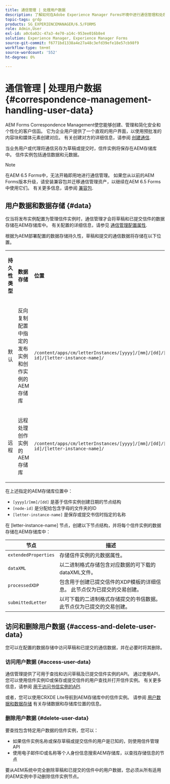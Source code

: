```yaml
---
title: 通信管理 | 处理用户数据
description: 了解如何在Adobe Experience Manager Forms环境中进行通信管理和处理用户数据。
topic-tags: grdp
products: SG_EXPERIENCEMANAGER/6.5/FORMS
role: Admin,User
exl-id: a0c6a02c-47a3-4e70-a14c-953ee016b8e4
solution: Experience Manager, Experience Manager Forms
source-git-commit: f6771bd1338a4e27a48c3efd39efe18e57cb98f9
workflow-type: tm+mt
source-wordcount: '552'
ht-degree: 0%

---
```


# 通信管理 | 处理用户数据 {#correspondence-management-handling-user-data}

AEM Forms Correspondence Management使您能够创建、管理和简化安全和个性化的客户信函。 它为企业用户提供了一个直观的用户界面，以使用预批准的内容块和媒体元素创建对应。 有关创建对方的详细信息，请参阅 [创建通信](/help/forms/using/create-correspondence.md).

当业务用户或代理将通信另存为草稿或提交时，信件实例将保存在AEM存储库中。 信件实例包括通信数据和元数据。

>[!NOTE]
>
>在AEM 6.5 Forms中，无法开箱即用地进行通信管理。 如果您从以前的AEM Forms版本升级，请安装兼容包并迁移通信管理资产，以继续在AEM 6.5 Forms中使用它们。 有关更多信息，请参阅 [兼容包](/help/forms/using/compatibility-package.md).

## 用户数据和数据存储 {#data}

仅当将发布实例配置为管理信件实例时，通信管理才会将草稿和已提交信件的数据存储在AEM存储库中。 有关配置的详细信息，请参见 [通信管理配置属性](/help/forms/using/cm-configuration-properties.md).

根据为AEM部署配置的数据存储持久性，草稿和提交的通信数据将存储在以下位置。

<table>
 <tbody>
  <tr>
   <td><p><strong>持久性类型</strong></p> </td>
   <td><p><strong>数据存储</strong></p> </td>
   <td><p><strong>位置</strong></p> </td>
  </tr>
  <tr>
   <td><p>默认</p> </td>
   <td><p>反向复制配置中指定的发布实例和创作实例的AEM存储库</p> </td>
   <td><p><code>/content/apps/cm/letterInstances/[yyyy]/[mm]/[dd]/[node-id]/[letter-instance-name]/</code><br /> </p> </td>
  </tr>
  <tr>
   <td><p>远程</p> </td>
   <td><p>远程处理创作实例的AEM存储库</p> </td>
   <td><p><code>/content/apps/cm/letterInstances/[yyyy]/[mm]/[dd]/[node-id]/[letter-instance-name]/</code></p> </td>
  </tr>
 </tbody>
</table>

在上述指定的AEM存储库位置中：

* `[yyyy]/[mm]/[dd]` 是基于信件实例创建日期的节点结构
* `[node-id]` 是分配给包含字母的文件夹的ID
* `[letter-instance-name]` 是保存或提交书信时指定的名称

在 [letter-instance-name] 节点，创建以下节点结构，并将每个信件实例的数据存储在AEM存储库中：

| 节点 | 描述 |
|---|---|
| `extendedProperties` | 存储信件实例的元数据属性。 |
| `dataXML` | 以二进制格式存储包含对应数据的可下载的dataXML文件。 |
| `processedXDP` | 包含用于创建已提交信件的XDP模板的详细信息。 此节点仅为已提交的交易创建。 |
| `submittedLetter` | 以可下载的二进制格式存储提交的书信数据。 此节点仅为已提交的交易创建。 |

## 访问和删除用户数据 {#access-and-delete-user-data}

您可以在配置的数据存储中访问草稿和已提交的通信数据，并在必要时将其删除。

### 访问用户数据 {#access-user-data}

通信管理提供了可用于查找和访问草稿及已提交信件实例的API。 通过使用API，您可以使用信件实例ID或保存或提交信件的用户查找并打开信件实例。 有关更多信息，请参阅 [用于访问书信实例的API](/help/forms/using/cm-apis-to-access-letter-instances.md).

或者，您可以使用CRXDE Lite导航到AEM存储库中的信件实例。 请参阅 [用户数据和数据存储](/help/forms/using/correspondence-management-handling-user-data.md#data) 有关存储数据和存储库位置的信息。

### 删除用户数据 {#delete-user-data}

要查找包含特定用户数据的信件实例，您可以：

* 如果信件实例名称或保存草稿或提交信件的用户是已知的，则使用信件管理API
* 使用电子邮件ID或名称等个人身份信息搜索AEM存储库，以查找存储信息的节点

要从AEM系统中完全删除草稿和已提交的信件中的用户数据，您必须从所有适用的AEM实例中手动删除信件实例节点。
